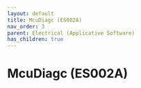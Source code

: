 ```yaml
---
layout: default
title: McuDiagc (ES002A)
nav_order: 3
parent: Electrical (Applicative Software)
has_children: true
---
```

# McuDiagc (ES002A)
